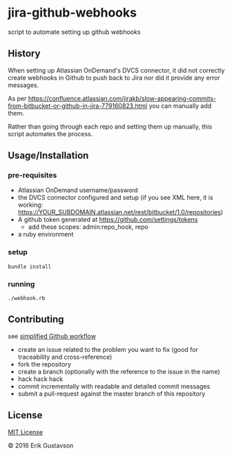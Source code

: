 # jira-github-webhooks

script to automate setting up github webhooks

## History

When setting up Atlassian OnDemand's DVCS connector, it did not correctly create webhooks in Github to push back to Jira nor did it provide any error messages.

As per https://confluence.atlassian.com/jirakb/slow-appearing-commits-from-bitbucket-or-github-in-jira-779160823.html you can manually add them.

Rather than going through each repo and setting them up manually, this script automates the process.

## Usage/Installation

### pre-requisites
  * Atlassian OnDemand username/password
  * the DVCS connector configured and setup (if you see XML here, it is working: https://YOUR_SUBDOMAIN.atlassian.net/rest/bitbucket/1.0/repositories)
  * A github token generated at https://github.com/settings/tokens
    * add these scopes: admin:repo_hook, repo
  * a ruby environment

### setup
```
bundle install
```

### running
```
./webhook.rb
```

## Contributing
see [simplified Github workflow](http://scottchacon.com/2011/08/31/github-flow.html)

* create an issue related to the problem you want to fix (good for traceability and cross-reference)
* fork the repository
* create a branch (optionally with the reference to the issue in the name)
* hack hack hack
* commit incrementally with readable and detailed commit messages
* submit a pull-request against the master branch of this repository

## License
[MIT License](./LICENSE)

&copy; 2016 Erik Gustavson
